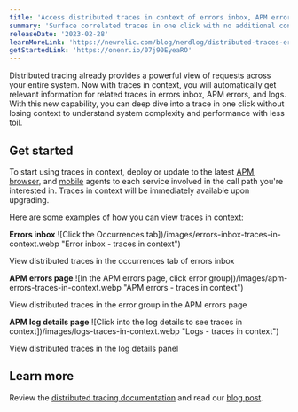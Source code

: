 ```yaml
---
title: 'Access distributed traces in context of errors inbox, APM errors, and logs'
summary: 'Surface correlated traces in one click with no additional configuration'
releaseDate: '2023-02-28'
learnMoreLink: 'https://newrelic.com/blog/nerdlog/distributed-traces-errors-logs'
getStartedLink: 'https://onenr.io/07j90EyeaRO'
---
```


Distributed tracing already provides a powerful view of requests across your entire system. Now with traces in context, you will automatically get relevant information for related traces in errors inbox, APM errors, and logs. With this new capability, you can deep dive into a trace in one click without losing context to understand system complexity and performance with less toil.

## Get started

To start using traces in context, deploy or update to the latest [APM](https://docs.newrelic.com/docs/new-relic-solutions/new-relic-one/install-configure/update-new-relic-agent/), [browser](https://docs.newrelic.com/docs/browser/browser-monitoring/installation/install-browser-monitoring-agent/), and [mobile](https://docs.newrelic.com/docs/mobile-monitoring/new-relic-mobile/get-started/introduction-mobile-monitoring/) agents to each service involved in the call path you're interested in. Traces in context will be immediately available upon upgrading.

Here are some examples of how you can view traces in context:

**Errors inbox**
![Click the Occurrences tab])/images/errors-inbox-traces-in-context.webp "Error inbox - traces in context")

<figcaption>View distributed traces in the occurrences tab of errors inbox</figcaption>

**APM errors page**
![In the APM errors page, click error group])/images/apm-errors-traces-in-context.webp "APM errors - traces in context")

<figcaption>View distributed traces in the error group in the APM errors page</figcaption>

**APM log details page**
![Click into the log details to see traces in context])/images/logs-traces-in-context.webp "Logs - traces in context")

<figcaption>View distributed traces in the log details panel</figcaption>

## Learn more

Review the [distributed tracing documentation](https://docs.newrelic.com/docs/distributed-tracing/concepts/quick-start/) and read our [blog post](https://newrelic.com/blog/nerdlog/distributed-traces-errors-logs).

